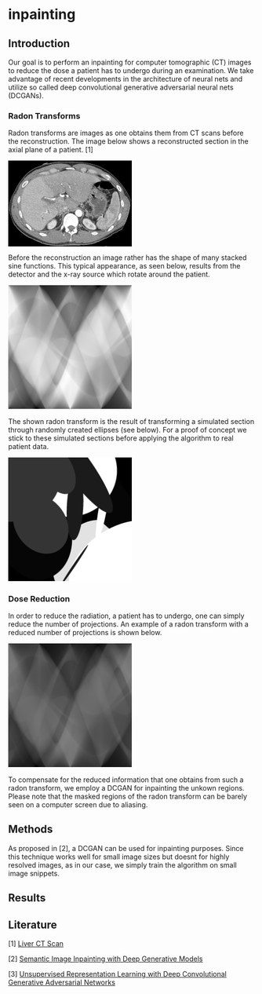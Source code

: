 # inpainting

## Introduction

Our goal is to perform an inpainting for computer tomographic (CT) images to reduce the dose a patient has to undergo during an examination. We take advantage of recent developments in the architecture of neural nets and utilize so called deep convolutional generative adversarial neural nets (DCGANs).

### Radon Transforms

Radon transforms are images as one obtains them from CT scans before the reconstruction. The image below shows a reconstructed section in the axial plane of a patient. [1]

<img align="center" src="img/real_ct.png" width="50%" height="50%">

Before the reconstruction an image rather has the shape of many stacked sine functions. This typical appearance, as seen below, results from the detector and the x-ray source which rotate around the patient. 

<img src="img/rand_ell_rad.png" width="50%" height="50%">

The shown radon transform is the result of transforming a simulated section through randomly created ellipses (see below). For a proof of concept we stick to these simulated sections before applying the algorithm to real patient data.

<img src="img/rand_ell.png" width="50%" height="50%">

### Dose Reduction
In order to reduce the radiation, a patient has to undergo, one can simply reduce the number of projections. An example of a radon transform with a reduced number of projections is shown below.

<img src="img/rand_ell_rad_less_dose.png" width="50%" height="50%">

To compensate for the reduced information that one obtains from such a radon transform, we employ a DCGAN for inpainting the unkown regions. Please note that the masked regions of the radon transform can be barely seen on a computer screen due to aliasing.

## Methods
As proposed in [2], a DCGAN can be used for inpainting purposes. Since this technique works  well for small image sizes but doesnt for highly resolved images, as in our case, we simply train the algorithm on small image snippets.

## Results


## Literature
[1] [Liver CT Scan](https://upload.wikimedia.org/wikipedia/en/0/06/R_vs_L_Liver_by_CT.PNG "Link to Wikipedia")

[2] [Semantic Image Inpainting with Deep Generative Models](https://arxiv.org/abs/1607.07539 "Link to arXiv")

[3] [Unsupervised Representation Learning with Deep Convolutional Generative Adversarial Networks](https://arxiv.org/abs/1511.06434 "Link to arXiv")
